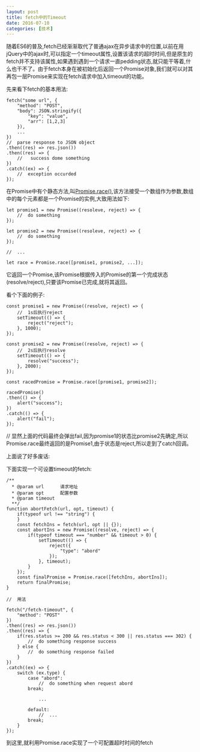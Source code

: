 ```yaml
---
layout: post
title: fetch中的Timeout
date: 2016-07-10
categories: [技术]
---
```


随着ES6的普及,fetch已经渐渐取代了普通ajax在异步请求中的位置,以前在用jQuery中的ajax时,可以指定一个timeout属性,设置该请求的超时时间,但是原生的fetch并不支持该属性,如果遇到遇到一个请求一直pedding状态,就只能干等着,什么也干不了。由于fetch本身在被初始化后返回一个Promise对象,我们就可以对其再包一层Promise来实现在fetch请求中加入timeout的功能。

先来看下fetch的基本用法:

    fetch("some url", {
        "method": "POST",
        "body": JSON.stringify({
            "key": "value",
            "arr": [1,2,3]
        }),
        ...
    })
    //  parse response to JSON object
    .then((res) => res.json())
    .then((res) => {
        //   success dome something
    })
    .catch((ex) => {
        //  exception occurded
    });
    
在Promise中有个静态方法,叫[Promise.race()](https://developer.mozilla.org/zh-CN/docs/Web/JavaScript/Reference/Global_Objects/Promise/race),该方法接受一个数组作为参数,数组中的每个元素都是一个Promise的实例,大致用法如下:

    let promise1 = new Promise((resoleve, reject) => {
        //  do something
    });
    
    let promise2 = new Promise((resoleve, reject) => {
        //  do something
    });
    
    //  ...
    
    let race = Promise.race([promise1, promise2, ...]);

它返回一个Promise,该Promise根据传入的Promise的第一个完成状态(resolve/reject),只要该Promise已完成,就将其返回。

看个下面的例子:
    
    const promise1 = new Promise((resolve, reject) => {
        //  1s后执行reject
        setTimeout(() => {
            reject("reject");
        }, 1000);
    });
    
    const promise2 = new Promise((resolve, reject) => {
        //  2s后执行resolve
        setTimeout(() => {
            resolve("success");
        }, 2000);
    });

    const racedPromise = Promise.race([promise1, promise2]);
    
    racedPromise()
    .then(() => {
        alert("success");
    })
    .catch(() => {
        alert("fail");
    });
    
//  显然上面的代码最终会弹出fail,因为promise1的状态比promise2先确定,所以Promise.race最终返回的是Promise1,由于状态是reject,所以走到了catch回调。

上面说了好多废话:

下面实现一个可设置timeout的fetch:

    /**
      * @param url      请求地址
      * @param opt      配置参数
      * @param timeout  
      **/
    function abortFetch(url, opt, timeout) {
        if(typeof url !== "string") {
        }
        const fetchIns = fetch(url, opt || {});
        const abortIns = new Promise((resolve, reject) => {
            if(typeof timeout === "number" && timeout > 0) {
                setTimeout(() => {
                    reject({
                        "type": "abord"
                    });
                }, timeout);
            }
        });
        const finalPromise = Promise.race([fetchIns, abortIns]);
        return finalPromise;
    }

    //  用法
    
    fetch("/fetch-timeout", {
        "method": "POST"
    })
    .then((res) => res.json())
    .then((res) => {
        if(res.status >= 200 && res.status < 300 || res.status === 302) {
            //  do something response success
        } else {
            //  do something response failed
        }
    })
    .catch((ex) => {
        switch (ex.type) {
            case "abord": 
                //  do something when request abord
            break;
            
                ...
            
            default:
                //  ...
            break;
        }
    });

到这里,就利用Promise.race实现了一个可配置超时时间的fetch
